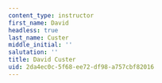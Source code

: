 ```yaml
---
content_type: instructor
first_name: David
headless: true
last_name: Custer
middle_initial: ''
salutation: ''
title: David Custer
uid: 2da4ec0c-5f68-ee72-df98-a757cbf82016
---
```

